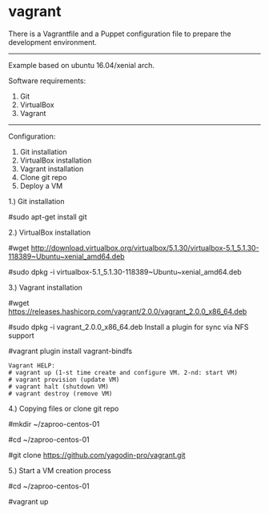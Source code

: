 # vagrant

There is a Vagrantfile and a Puppet configuration file to prepare the development environment.

____________________________________________________________________________________________________________

Example based on ubuntu 16.04/xenial arch.

Software requirements:
1. Git
2. VirtualBox
3. Vagrant

____________________________________________________________________________________________________________

Configuration:
1. Git installation
2. VirtualBox installation
3. Vagrant installation
4. Clone git repo
5. Deploy a VM

1.) Git installation

 #sudo apt-get install git

2.) VirtualBox installation

 #wget http://download.virtualbox.org/virtualbox/5.1.30/virtualbox-5.1_5.1.30-118389~Ubuntu~xenial_amd64.deb
 
 #sudo dpkg -i virtualbox-5.1_5.1.30-118389~Ubuntu~xenial_amd64.deb

3.) Vagrant installation

 #wget https://releases.hashicorp.com/vagrant/2.0.0/vagrant_2.0.0_x86_64.deb
 
 #sudo dpkg -i vagrant_2.0.0_x86_64.deb
        Install a plugin for sync via NFS support
        
 #vagrant plugin install vagrant-bindfs

    Vagrant HELP:
    # vagrant up (1-st time create and configure VM. 2-nd: start VM)
    # vagrant provision (update VM)
    # vagrant halt (shutdown VM)
    # vagrant destroy (remove VM)

4.) Copying files or clone git repo

 #mkdir ~/zaproo-centos-01
 
 #cd ~/zaproo-centos-01
 
 #git clone https://github.com/yagodin-pro/vagrant.git

5.) Start a VM creation process

 #cd ~/zaproo-centos-01
 
 #vagrant up
